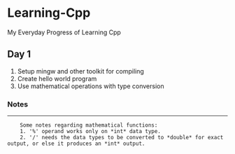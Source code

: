 # Learning-Cpp
My Everyday Progress of Learning Cpp

## Day 1
1. Setup mingw and other toolkit for compiling
2. Create hello world program
3. Use mathematical operations with type conversion

### Notes
---
		Some notes regarding mathematical functions:
		1. '%' operand works only on *int* data type.
		2. '/' needs the data types to be converted to *double* for exact output, or else it produces an *int* output.